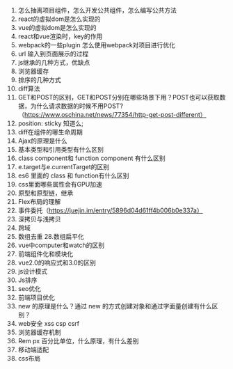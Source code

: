 
1. 怎么抽离项目组件，怎么开发公共组件，怎么编写公共方法
2. react的虚拟dom是怎么实现的
3. vue的虚拟dom是怎么实现的
4. react和vue渲染时，key的作用
5. webpack的一些plugin 怎么使用webpack对项目进行优化
6. url 输入到页面展示的过程
7. js继承的几种方式，优缺点
8. 浏览器缓存
9. 排序的几种方式
10. diff算法
13. GET和POST的区别，GET和POST分别在哪些场景下用？POST也可以获取数据，为什么请求数据的时候不用POST?（https://www.oschina.net/news/77354/http-get-post-different）
14. position: sticky 知道么;
15. diff在组件的哪生命周期
16. Ajax的原理是什么
17. 基本类型和引用类型有什么区别
18. class component和 function component 有什么区别
19. e.target与e.currentTarget的区别
20. es6 里面的 class 和 function有什么区别
21. css里面哪些属性会有GPU加速
22. 原型和原型链，继承
23. Flex布局的理解
24. 事件委托（https://juejin.im/entry/5896d04d61ff4b006b0e337a）
25. 深拷贝与浅拷贝
26. 跨域
27. 数组去重
28.数组扁平化
29. vue中computer和watch的区别
30. 前端组件化和模块化
31. vue2.0的响应式和3.0的区别
32. js设计模式
33. Js排序
34. seo优化
35. 前端项目优化
36. new 的原理是什么？通过 new 的方式创建对象和通过字面量创建有什么区别？
37. web安全 xss csp   csrf
38. 浏览器缓存机制
39. Rem px 百分比单位，什么原理，有什么差别
40. 移动端适配
41. css布局
